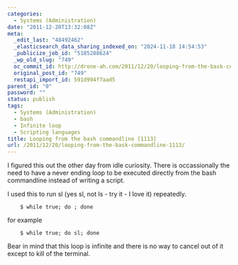 ```yaml
---
categories:
  - Systems (Administration)
date: "2011-12-20T13:32:08Z"
meta:
  _edit_last: "48492462"
  _elasticsearch_data_sharing_indexed_on: "2024-11-18 14:54:53"
  _publicize_job_id: "5185288624"
  _wp_old_slug: "749"
  oc_commit_id: http://drone-ah.com/2011/12/20/looping-from-the-bask-commandline-1113/1324387936
  original_post_id: "749"
  restapi_import_id: 591d994f7aad5
parent_id: "0"
password: ""
status: publish
tags:
  - Systems (Administration)
  - bash
  - Infinite loop
  - Scripting languages
title: Looping from the bash commandline [1113]
url: /2011/12/20/looping-from-the-bask-commandline-1113/
---
```


I figured this out the other day from idle curiosity. There is occassionally the
need to have a never ending loop to be executed directly from the bash
commandline instead of writing a script.

I used this to run sl (yes sl, not ls - try it - I love it) repeatedly.

```
    $ while true; do ; done
```

for example

```
    $ while true; do sl; done
```

Bear in mind that this loop is infinite and there is no way to cancel out of it
except to kill of the terminal.

